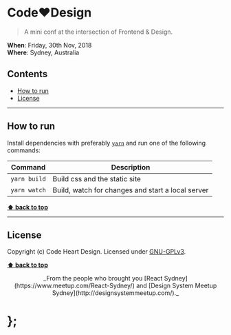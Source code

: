 Code❤️Design
============

> A mini conf at the intersection of Frontend & Design.

**When**: Friday, 30th Nov, 2018<br />
**Where**: Sydney, Australia


## Contents

* [How to run](#how-to-run)
* [License](#license)


----------------------------------------------------------------------------------------------------------------------------------------------------------------


## How to run

Install dependencies with preferably [`yarn`](https://yarnpkg.com/) and run one of the following commands:

| Command      | Description                                       |
|--------------|---------------------------------------------------|
| `yarn build` | Build css and the static site                     |
| `yarn watch` | Build, watch for changes and start a local server |


**[⬆ back to top](#contents)**


----------------------------------------------------------------------------------------------------------------------------------------------------------------


## License

Copyright (c) Code Heart Design.
Licensed under [GNU-GPLv3](https://raw.githubusercontent.com/https://github.com/codeheartdesign/codeheartdesign.com/master/LICENSE).


**[⬆ back to top](#contents)**


<div align="center">
_From the people who brought you [React Sydney](https://www.meetup.com/React-Sydney/) and [Design System Meetup Sydney](http://designsystemmeetup.com/)._
</div>

# };
